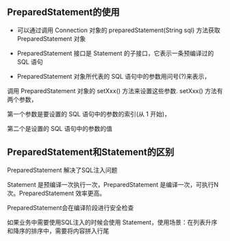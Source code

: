 ## PreparedStatement的使用

- 可以通过调用 Connection 对象的 preparedStatement(String sql) 方法获取 PreparedStatement 对象

- PreparedStatement 接口是 Statement 的子接口，它表示一条预编译过的 SQL 语句

- PreparedStatement 对象所代表的 SQL 语句中的参数用问号(?)来表示，

调用 PreparedStatement 对象的 setXxx() 方法来设置这些参数. setXxx() 方法有两个参数，

第一个参数是要设置的 SQL 语句中的参数的索引(从 1 开始)，

第二个是设置的 SQL 语句中的参数的值

## PreparedStatement和Statement的区别

PreparedStatement 解决了SQL注入问题

Statement 是预编译一次执行一次，PreparedStatement 是编译一次，可执行N次。PreparedStatement 效率更高。

PreparedStatement会在编译阶段进行安全检查

如果业务中需要使用SQL注入的时候会使用 Statement，使用场景：在列表升序和降序的排序中，需要将内容拼入行尾
